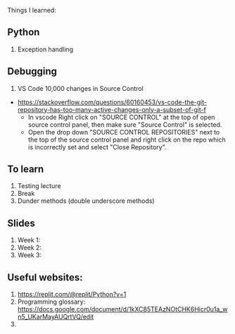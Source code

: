 Things I learned:

## Python

1. Exception handling

## Debugging
1. VS Code 10,000 changes in Source Control
- https://stackoverflow.com/questions/60160453/vs-code-the-git-repository-has-too-many-active-changes-only-a-subset-of-git-f
    - In vscode Right click on "SOURCE CONTROL" at the top of open source control panel, then make sure "Source Control" is selected.
    - Open the drop down "SOURCE CONTROL REPOSITORIES" next to the top of the source control panel and right click on the repo which is incorrectly set and select "Close Repository".

## To learn
1. Testing lecture
2. Break
3. Dunder methods (double underscore methods)

## Slides
1. Week 1:
2. Week 2:
3. Week 3:

## Useful websites:
1. https://replit.com/@replit/Python?v=1
2. Programming glossary: https://docs.google.com/document/d/1kXC85TEAzNOtCHK6Hicr0u1a_wn5_UKarMayAUQrtVQ/edit
3. 
